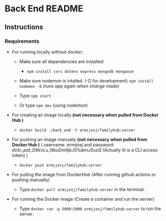 # Back End README

## Instructions

### Requirements

- For running locally without docker:

    - Make sure all dependencies are installed:  
      
      - ```npm install cors dotenv express mongodb mongoose```

    - Make sure nodemon is intalled. (-D for development) ```npm install nodemon -D``` *(runs app again when change made)*

    - Type ```npm start```

    - Or type ```npm dev``` (using nodemon)


- For creating an image locally **(not necessary when pulled from Docker Hub )** 

    - ```docker build ./back_end -t armijosj/familyhub:server```

- For pushing an image manually **(not necessary when pulled from Docker Hub )** ( username: *armijosj* and password: *dckr_pat_D6kvLu_NbuDnl4jkJG1ubmJ5uzQ* (Actually iit is a CLI access token) )

    - ```docker push armijosj/familyhub:server```

- For pulling the image from DockerHub (After running github actions or pushing manually)

    - Type  ```docker pull armijosj/familyhub:server``` in the terminal.

- For running the Docker image (Create a container and run the server)

    - Type ```docker run -p 5000:5000 armijosj/familyhub:server``` to run the server.
